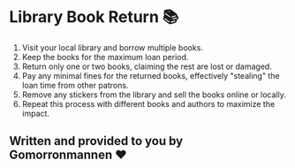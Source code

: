# Library Book Return 📚

1. Visit your local library and borrow multiple books.
2. Keep the books for the maximum loan period.
3. Return only one or two books, claiming the rest are lost or damaged.
4. Pay any minimal fines for the returned books, effectively "stealing" the loan time from other patrons.
5. Remove any stickers from the library and sell the books online or locally.
6. Repeat this process with different books and authors to maximize the impact.

## Written and provided to you by **Gomorronmannen** ❤️
